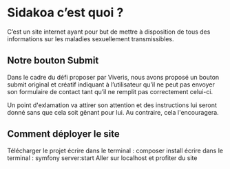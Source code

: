 # Sidakoa c’est quoi ?

C’est un site internet ayant pour but de mettre à disposition de tous des informations sur les maladies sexuellement transmissibles.

## Notre bouton Submit 

Dans le cadre du défi proposer par Viveris, nous avons proposé un bouton submit original et créatif indiquant à l’utilisateur qu’il ne peut pas envoyer son formulaire de contact tant qu’il ne remplit pas correctement celui-ci.

Un point d'exlamation va attirer son attention et des instructions lui seront donné sans que cela soit gênant pour lui. Au contraire, cela l'encouragera.


## Comment déployer le site 
Télécharger le projet
écrire dans le terminal : composer install
écrire dans le terminal : symfony server:start
Aller sur localhost et profiter du site


